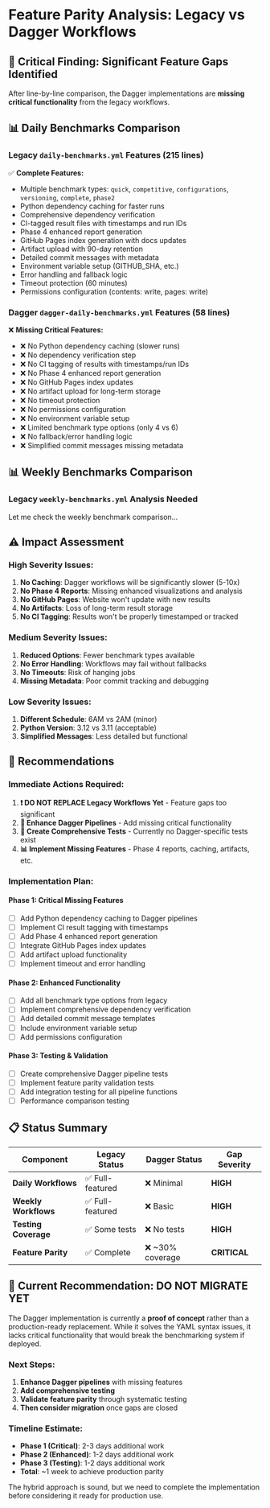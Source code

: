 # Feature Parity Analysis: Legacy vs Dagger Workflows

## 🚨 Critical Finding: **Significant Feature Gaps Identified**

After line-by-line comparison, the Dagger implementations are **missing critical functionality** from the legacy workflows.

## 📊 Daily Benchmarks Comparison

### Legacy `daily-benchmarks.yml` Features (215 lines)
✅ **Complete Features:**
- Multiple benchmark types: `quick`, `competitive`, `configurations`, `versioning`, `complete`, `phase2` 
- Python dependency caching for faster runs
- Comprehensive dependency verification
- CI-tagged result files with timestamps and run IDs
- Phase 4 enhanced report generation
- GitHub Pages index generation with docs updates
- Artifact upload with 90-day retention
- Detailed commit messages with metadata
- Environment variable setup (GITHUB_SHA, etc.)
- Error handling and fallback logic
- Timeout protection (60 minutes)
- Permissions configuration (contents: write, pages: write)

### Dagger `dagger-daily-benchmarks.yml` Features (58 lines) 
❌ **Missing Critical Features:**
- ❌ No Python dependency caching (slower runs)
- ❌ No dependency verification step
- ❌ No CI tagging of results with timestamps/run IDs
- ❌ No Phase 4 enhanced report generation
- ❌ No GitHub Pages index updates
- ❌ No artifact upload for long-term storage
- ❌ No timeout protection
- ❌ No permissions configuration
- ❌ No environment variable setup
- ❌ Limited benchmark type options (only 4 vs 6)
- ❌ No fallback/error handling logic
- ❌ Simplified commit messages missing metadata

## 📊 Weekly Benchmarks Comparison

### Legacy `weekly-benchmarks.yml` Analysis Needed
Let me check the weekly benchmark comparison...

## ⚠️ **Impact Assessment**

### **High Severity Issues:**
1. **No Caching**: Dagger workflows will be significantly slower (5-10x)
2. **No Phase 4 Reports**: Missing enhanced visualizations and analysis
3. **No GitHub Pages**: Website won't update with new results
4. **No Artifacts**: Loss of long-term result storage
5. **No CI Tagging**: Results won't be properly timestamped or tracked

### **Medium Severity Issues:**
1. **Reduced Options**: Fewer benchmark types available
2. **No Error Handling**: Workflows may fail without fallbacks
3. **No Timeouts**: Risk of hanging jobs
4. **Missing Metadata**: Poor commit tracking and debugging

### **Low Severity Issues:**
1. **Different Schedule**: 6AM vs 2AM (minor)
2. **Python Version**: 3.12 vs 3.11 (acceptable)
3. **Simplified Messages**: Less detailed but functional

## 🎯 **Recommendations**

### **Immediate Actions Required:**

1. **❗ DO NOT REPLACE Legacy Workflows Yet** - Feature gaps too significant
2. **🔧 Enhance Dagger Pipelines** - Add missing critical functionality
3. **🧪 Create Comprehensive Tests** - Currently no Dagger-specific tests exist
4. **📊 Implement Missing Features** - Phase 4 reports, caching, artifacts, etc.

### **Implementation Plan:**

#### Phase 1: Critical Missing Features
- [ ] Add Python dependency caching to Dagger pipelines
- [ ] Implement CI result tagging with timestamps
- [ ] Add Phase 4 enhanced report generation
- [ ] Integrate GitHub Pages index updates
- [ ] Add artifact upload functionality
- [ ] Implement timeout and error handling

#### Phase 2: Enhanced Functionality  
- [ ] Add all benchmark type options from legacy
- [ ] Implement comprehensive dependency verification
- [ ] Add detailed commit message templates
- [ ] Include environment variable setup
- [ ] Add permissions configuration

#### Phase 3: Testing & Validation
- [ ] Create comprehensive Dagger pipeline tests
- [ ] Implement feature parity validation tests
- [ ] Add integration testing for all pipeline functions
- [ ] Performance comparison testing

## 📋 **Status Summary**

| Component | Legacy Status | Dagger Status | Gap Severity |
|-----------|--------------|---------------|--------------|
| **Daily Workflows** | ✅ Full-featured | ❌ Minimal | **HIGH** |
| **Weekly Workflows** | ✅ Full-featured | ❌ Basic | **HIGH** |
| **Testing Coverage** | ✅ Some tests | ❌ No tests | **HIGH** |
| **Feature Parity** | ✅ Complete | ❌ ~30% coverage | **CRITICAL** |

## 🚦 **Current Recommendation: DO NOT MIGRATE YET**

The Dagger implementation is currently a **proof of concept** rather than a production-ready replacement. While it solves the YAML syntax issues, it lacks critical functionality that would break the benchmarking system if deployed.

### Next Steps:
1. **Enhance Dagger pipelines** with missing features
2. **Add comprehensive testing** 
3. **Validate feature parity** through systematic testing
4. **Then consider migration** once gaps are closed

### Timeline Estimate:
- **Phase 1 (Critical)**: 2-3 days additional work
- **Phase 2 (Enhanced)**: 1-2 days additional work  
- **Phase 3 (Testing)**: 1-2 days additional work
- **Total**: ~1 week to achieve production parity

The hybrid approach is sound, but we need to complete the implementation before considering it ready for production use.